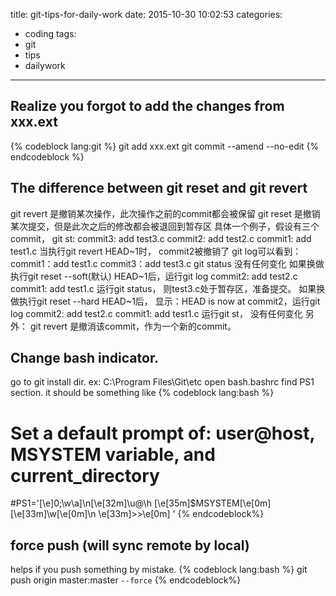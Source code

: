 title: git-tips-for-daily-work
date: 2015-10-30 10:02:53
categories:
- coding
tags:
- git
- tips
- dailywork
---

## Realize you forgot to add the changes from xxx.ext
{% codeblock lang:git %}
git add xxx.ext
git commit --amend --no-edit
{% endcodeblock %}

## The difference between git reset and git revert
git revert 是撤销某次操作，此次操作之前的commit都会被保留
git reset 是撤销某次提交，但是此次之后的修改都会被退回到暂存区
具体一个例子，假设有三个commit， git st:
commit3: add test3.c
commit2: add test2.c
commit1: add test1.c
当执行git revert HEAD~1时， commit2被撤销了
git log可以看到：
commit1：add test1.c
commit3：add test3.c
git status 没有任何变化
如果换做执行git reset --soft(默认) HEAD~1后，运行git log
commit2: add test2.c
commit1: add test1.c
运行git status， 则test3.c处于暂存区，准备提交。
如果换做执行git reset --hard HEAD~1后，
显示：HEAD is now at commit2，运行git log
commit2: add test2.c
commit1: add test1.c
运行git st， 没有任何变化
另外：
git revert <commit log string>是撤消该commit，作为一个新的commit。

## Change bash indicator.
go to git install dir.
ex: C:\Program Files\Git\etc
open bash.bashrc
find PS1 section.
it should be something like
{% codeblock lang:bash %}
# Set a default prompt of: user@host, MSYSTEM variable, and current_directory
#PS1='\[\e]0;\w\a\]\n\[\e[32m\]\u@\h \[\e[35m\]$MSYSTEM\[\e[0m\] \[\e[33m\]\w\[\e[0m\]\n \e[33m\]>>\e[0m\] '
{% endcodeblock%}

## force push (will sync remote by local)
helps if you push something by mistake.
{% codeblock lang:bash %}
 git push origin master:master `--force`
{% endcodeblock%}

